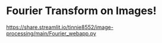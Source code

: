 # Fourier Transform on Images!
https://share.streamlit.io/tinnie8552/image-processing/main/Fourier_webapp.py
